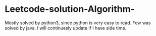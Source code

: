 # Leetcode-solution-Algorithm-

Mostly solved by python3, since python is very easy to read. Few was solved by java. I will continuesly update if I have side time.
